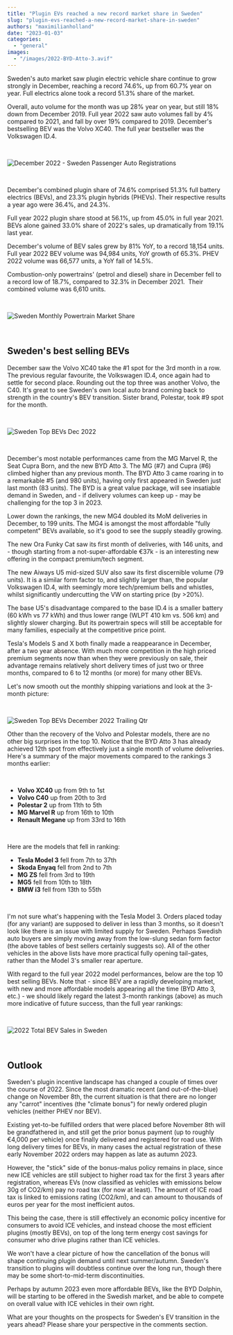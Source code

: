 ```yaml
---
title: "Plugin EVs reached a new record market share in Sweden"
slug: "plugin-evs-reached-a-new-record-market-share-in-sweden"
authors: "maximilianholland"
date: "2023-01-03"
categories: 
  - "general"
images: 
  - "/images/2022-BYD-Atto-3.avif"
---
```


Sweden's auto market saw plugin electric vehicle share continue to grow strongly in December, reaching a record 74.6%, up from 60.7% year on year. Full electrics alone took a record 51.3% share of the market.

Overall, auto volume for the month was up 28% year on year, but still 18% down from December 2019. Full year 2022 saw auto volumes fall by 4% compared to 2021, and fall by over 19% compared to 2019. December's bestselling BEV was the Volvo XC40. The full year bestseller was the Volkswagen ID.4.

 

![December 2022 - Sweden Passenger Auto Registrations](ev-sales-images/2022-12-Sweden-Passenger-Auto-Registrations.avif)

 

December's combined plugin share of 74.6% comprised 51.3% full battery electrics (BEVs), and 23.3% plugin hybrids (PHEVs). Their respective results a year ago were 36.4%, and 24.3%.

Full year 2022 plugin share stood at 56.1%, up from 45.0% in full year 2021. BEVs alone gained 33.0% share of 2022's sales, up dramatically from 19.1% last year.

December's volume of BEV sales grew by 81% YoY, to a record 18,154 units. Full year 2022 BEV volume was 94,984 units, YoY growth of 65.3%. PHEV 2022 volume was 66,577 units, a YoY fall of 14.5%.

Combustion-only powertrains' (petrol and diesel) share in December fell to a record low of 18.7%, compared to 32.3% in December 2021.  Their combined volume was 6,610 units.

 

![Sweden Monthly Powertrain Market Share](ev-sales-images/2022-12-Sweden-Monthly-Powertrain-Market-Share.avif)

 

## Sweden's best selling BEVs

December saw the Volvo XC40 take the #1 spot for the 3rd month in a row. The previous regular favourite, the Volkswagen ID.4, once again had to settle for second place. Rounding out the top three was another Volvo, the C40. It's great to see Sweden's own local auto brand coming back to strength in the country's BEV transition. Sister brand, Polestar, took #9 spot for the month.

 

![Sweden Top BEVs Dec 2022](ev-sales-images/2022-12-Sweden-Top-BEVs.avif)

 

December's most notable performances came from the MG Marvel R, the Seat Cupra Born, and the new BYD Atto 3. The MG (#7) and Cupra (#6) climbed higher than any previous month. The BYD Atto 3 came roaring in to a remarkable #5 (and 980 units), having only first appeared in Sweden just last month (83 units). The BYD is a great value package, will see insatiable demand in Sweden, and - if delivery volumes can keep up - may be challenging for the top 3 in 2023.

Lower down the rankings, the new MG4 doubled its MoM deliveries in December, to 199 units. The MG4 is amongst the most affordable "fully competent" BEVs available, so it's good to see the supply steadily growing.

The new Ora Funky Cat saw its first month of deliveries, with 146 units, and - though starting from a not-super-affordable €37k - is an interesting new offering in the compact premium/tech segment.

The new Aiways U5 mid-sized SUV also saw its first discernible volume (79 units). It is a similar form factor to, and slightly larger than, the popular Volkswagen ID.4, with seemingly more tech/premium bells and whistles, whilst significantly undercutting the VW on starting price (by >20%).

The base U5's disadvantage compared to the base ID.4 is a smaller battery (60 kWh vs 77 kWh) and thus lower range (WLPT 410 km vs. 506 km) and slightly slower charging. But its powertrain specs will still be acceptable for many families, especially at the competitive price point.

Tesla's Models S and X both finally made a reappearance in December, after a two year absence. With much more competition in the high priced premium segments now than when they were previously on sale, their advantage remains relatively short delivery times of just two or three months, compared to 6 to 12 months (or more) for many other BEVs.

Let's now smooth out the monthly shipping variations and look at the 3-month picture:

 

![Sweden Top BEVs December 2022 Trailing Qtr](ev-sales-images/2022-12-Sweden-Top-BEVs-Trailing-Qtr.avif)

Other than the recovery of the Volvo and Polestar models, there are no other big surprises in the top 10. Notice that the BYD Atto 3 has already achieved 12th spot from effectively just a single month of volume deliveries. Here's a summary of the major movements compared to the rankings 3 months earlier:

 

- **Volvo XC40** up from 9th to 1st
- **Volvo C40** up from 20th to 3rd
- **Polestar 2** up from 11th to 5th
- **MG Marvel R** up from 16th to 10th
- **Renault Megane** up from 33rd to 16th

 

Here are the models that fell in ranking:

- **Tesla Model 3** fell from 7th to 37th
- **Skoda Enyaq** fell from 2nd to 7th
- **MG ZS** fell from 3rd to 19th
- **MG5** fell from 10th to 18th
- **BMW i3** fell from 13th to 55th

 

I'm not sure what's happening with the Tesla Model 3. Orders placed today (for any variant) are supposed to deliver in less than 3 months, so it doesn't look like there is an issue with limited supply for Sweden. Perhaps Swedish auto buyers are simply moving away from the low-slung sedan form factor (the above tables of best sellers certainly suggests so). All of the other vehicles in the above lists have more practical fully opening tail-gates, rather than the Model 3's smaller rear aperture.

With regard to the full year 2022 model performances, below are the top 10 best selling BEVs. Note that - since BEV are a rapidly developing market, with new and more affordable models appearing all the time (BYD Atto 3, etc.) - we should likely regard the latest 3-month rankings (above) as much more indicative of future success, than the full year rankings:

 

![2022 Total BEV Sales in Sweden](ev-sales-images/2022-Sweden-Total-BEV-Sales.avif)

 

## Outlook

Sweden's plugin incentive landscape has changed a couple of times over the course of 2022. Since the most dramatic recent (and out-of-the-blue) change on November 8th, the current situation is that there are no longer any "carrot" incentives (the "climate bonus") for newly ordered plugin vehicles (neither PHEV nor BEV).

Existing yet-to-be fulfilled orders that were placed before November 8th will be grandfathered in, and still get the prior bonus payment (up to roughly €4,000 per vehicle) once finally delivered and registered for road use. With long delivery times for BEVs, in many cases the actual registration of these early November 2022 orders may happen as late as autumn 2023.

However, the "stick" side of the bonus-malus policy remains in place, since new ICE vehicles are still subject to higher road tax for the first 3 years after registration, whereas EVs (now classified as vehicles with emissions below 30g of CO2/km) pay no road tax (for now at least). The amount of ICE road tax is linked to emissions rating (CO2/km), and can amount to thousands of euros per year for the most inefficient autos.

This being the case, there is still effectively an economic policy incentive for consumers to avoid ICE vehicles, and instead choose the most efficient plugins (mostly BEVs), on top of the long term energy cost savings for consumer who drive plugins rather than ICE vehicles.

We won't have a clear picture of how the cancellation of the bonus will shape continuing plugin demand until next summer/autumn. Sweden's transition to plugins will doubtless continue over the long run, though there may be some short-to-mid-term discontinuities.

Perhaps by autumn 2023 even more affordable BEVs, like the BYD Dolphin, will be starting to be offered in the Swedish market, and be able to compete on overall value with ICE vehicles in their own right.

What are your thoughts on the prospects for Sweden's EV transition in the years ahead? Please share your perspective in the comments section.
